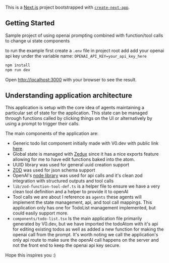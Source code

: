 This is a [Next.js](https://nextjs.org) project bootstrapped with [`create-next-app`](https://nextjs.org/docs/app/api-reference/cli/create-next-app).

## Getting Started

Sample project of using openai prompting combined with function/tool calls to change ui state components

to run the example first create a `.env` file in project root add add your openai api key under the variable name: `OPENAI_API_KEY=your_api_key_here`

```bash
npm install
npm run dev
```

Open [http://localhost:3000](http://localhost:3000) with your browser to see the result.

## Understanding application architecture

This application is setup with the core idea of agents maintaining a particular set of state for the application. This state can be managed through functions called by clicking things on the UI or alternatively by using a prompt to trigger their calls.

The main components of the application are:
  - Generic todo list component initially made with V0.dev with public link [here](https://v0.dev/chat/ogIEOaVvmzn).
  - Global state is managed with [Zedux](https://omnistac.github.io/zedux/docs/walkthrough/atom-apis#exports) since it has a nice exports feature allowing for me to have edit functions baked into the atom.
  - UUID library was used for general uuid creation support
  - [ZOD](https://github.com/colinhacks/zod) was used for json schema support
  - OpenAI's [node library](https://github.com/openai/openai-node) was used for api calls and it's clean zod integration with structured outputs and tool calls
  - `lib/zod-function-tool-def.ts` is a helper file to ensure we have a very clean tool definition and a helper to provide it to openAI
  - Tool calls we are about I reference as `agents` these agents will implement the state management, api, and tool call mappings. This application only has one for TodoList management implemented, but could easily support more.
  - `components/todo-list.tsx` Is the main application file primarily generated by V0.dev, but we have imported the todoAtom with it's api for editing existing todos as well as added a new function for making the openai call from the prompt. It's worth noting we call the application's only api route to make sure the openAI call happens on the server and not the front end to keep the openai api key secure.

Hope this inspires you :)